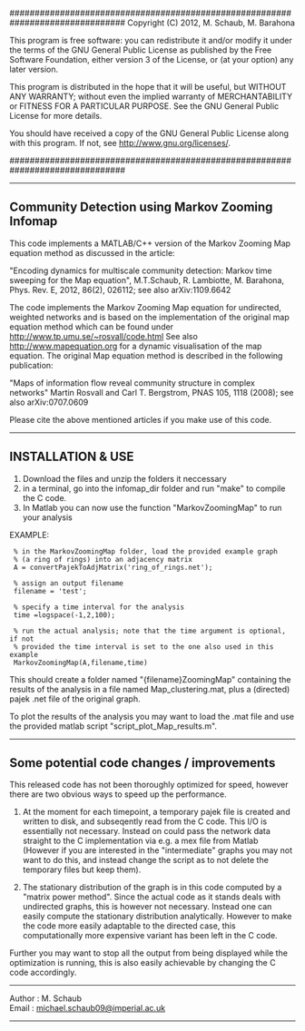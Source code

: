 ###############################################################################
Copyright (C) 2012, M. Schaub, M. Barahona

This program is free software: you can redistribute it and/or modify
it under the terms of the GNU General Public License as published by
the Free Software Foundation, either version 3 of the License, or
(at your option) any later version.

This program is distributed in the hope that it will be useful,
but WITHOUT ANY WARRANTY; without even the implied warranty of
MERCHANTABILITY or FITNESS FOR A PARTICULAR PURPOSE.  See the
GNU General Public License for more details.

You should have received a copy of the GNU General Public License
along with this program. If not, see <http://www.gnu.org/licenses/>.

###############################################################################

-----------------------------------------------------------------------------
Community Detection using Markov Zooming Infomap
-----------------------------------------------------------------------------

This code implements a MATLAB/C++ version of the Markov Zooming Map equation 
method as discussed in the article:

"Encoding dynamics for multiscale community detection: Markov time sweeping for 
the Map equation", M.T.Schaub, R. Lambiotte, M. Barahona, Phys. Rev. E, 2012, 
86(2), 026112; see also arXiv:1109.6642

The code implements the Markov Zooming Map equation for undirected, weighted networks 
and is based on the implementation of the original map equation method
which can be found under http://www.tp.umu.se/~rosvall/code.html
See also http://www.mapequation.org for a dynamic visualisation of the map 
equation. The original Map equation method is described in the following 
publication:

"Maps of information flow reveal community structure in complex networks"
Martin Rosvall and Carl T. Bergstrom, PNAS 105, 1118 (2008); 
see also arXiv:0707.0609

Please cite the above mentioned articles if you make use of this code.

-----------------------------------------------------------------------------
INSTALLATION & USE
-----------------------------------------------------------------------------
1. Download the files and unzip the folders it neccessary
2. in a terminal, go into the infomap_dir folder and run "make" to compile 
   the C code.
3. In Matlab you can now use the function "MarkovZoomingMap" to run your 
   analysis

EXAMPLE:

     % in the MarkovZoomingMap folder, load the provided example graph 
     % (a ring of rings) into an adjacency matrix
     A = convertPajekToAdjMatrix('ring_of_rings.net');
     
     % assign an output filename
     filename = 'test';

     % specify a time interval for the analysis
     time =logspace(-1,2,100);

     % run the actual analysis; note that the time argument is optional, if not
     % provided the time interval is set to the one also used in this example
     MarkovZoomingMap(A,filename,time)

This should create a folder named "{filename}ZoomingMap" containing the results
of the analysis in a file named Map_clustering.mat, plus a (directed) pajek .net
file of the original graph.

To plot the results of the analysis you may want to load the .mat file and use 
the provided matlab script "script_plot_Map_results.m".

-----------------------------------------------------------------------------
Some potential code changes / improvements
-----------------------------------------------------------------------------
This released code has not been thoroughly optimized for speed, however there
are two obvious ways to speed up the performance.

1) At the moment for each timepoint, a temporary pajek file is created and 
written to disk, and subseqently read from the C code. This I/O is essentially
not necessary. Instead on could pass the network data straight to the C 
implementation via e.g. a mex file from Matlab (However if you are interested 
in the "intermediate" graphs you may not want to do this, and instead change 
the script as to not delete the temporary files but keep them).

2) The stationary distribution of the graph is in this code computed by a
"matrix power method". Since the actual code as it stands deals with undirected
graphs, this is however not necessary. Instead one can easily compute the 
stationary distribution analytically. However to make the code more easily 
adaptable to the directed case, this computationally more expensive variant has 
been left in  the C code.

Further you may want to stop all the output from being displayed while the 
optimization is running, this is also easily achievable by changing the C code
accordingly.


- - - - - - - - - - - - - - - - - - - - - - - - - - - - - - - - - - - - - - -
Author   : M. Schaub  
Email    : michael.schaub09@imperial.ac.uk 
- - - - - - - - - - - - - - - - - - - - - - - - - - - - - - - - - - - - - - -
